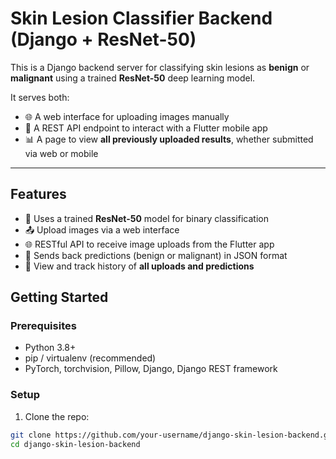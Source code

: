 # Skin Lesion Classifier Backend (Django + ResNet-50)

This is a Django backend server for classifying skin lesions as **benign** or **malignant** using a trained **ResNet-50** deep learning model.

It serves both:

- 🌐 A web interface for uploading images manually
- 📱 A REST API endpoint to interact with a Flutter mobile app
- 📊 A page to view **all previously uploaded results**, whether submitted via web or mobile

---

## Features

- 🧠 Uses a trained **ResNet-50** model for binary classification
- 📤 Upload images via a web interface
- 🌐 RESTful API to receive image uploads from the Flutter app
- 🔁 Sends back predictions (benign or malignant) in JSON format
- 📂 View and track history of **all uploads and predictions**


## Getting Started

### Prerequisites

- Python 3.8+
- pip / virtualenv (recommended)
- PyTorch, torchvision, Pillow, Django, Django REST framework

### Setup

1. Clone the repo:

```bash
git clone https://github.com/your-username/django-skin-lesion-backend.git
cd django-skin-lesion-backend


